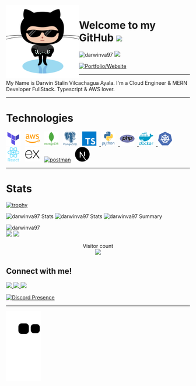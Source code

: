 
<img align="left" width="200" height="200" src="https://raw.githubusercontent.com/hulkike/hulkike/master/images/bouncercat.png?raw=true">
  
# Welcome to my GitHub <img src="https://media.giphy.com/media/hvRJCLFzcasrR4ia7z/giphy.gif" width="35px"> 
<p align="left"> 
 <img src="https://img.shields.io/github/followers/darwinva97?color=2396ED&label=Followers" alt="darwinva97" />  
 <img src="https://img.shields.io/github/stars/darwinva97?style=flat&color=2396ED" />  
</p>

[![Portfolio/Website](https://img.shields.io/badge/Portfolio/Website-ea580c?style=for-the-badge&labelColor=101010)](https://darwinva.vercel.app) 

---

<p>
My Name is Darwin Stalin Vilcachagua Ayala.  
I'm a Cloud Engineer & MERN Developer FullStack.
Typescript & AWS lover.
</p>

---

# Technologies

<a href="#"><img src="https://raw.githubusercontent.com/devicons/devicon/master/icons/terraform/terraform-original.svg" alt="terraform" width="40" height="40" style="margin-right: 8px"/></a>
<a href="#"><img src="https://raw.githubusercontent.com/devicons/devicon/master/icons/amazonwebservices/amazonwebservices-plain-wordmark.svg" alt="aws" width="40" height="40" style="margin-right: 8px"/></a>
<a href="#"><img src="https://raw.githubusercontent.com/devicons/devicon/master/icons/mongodb/mongodb-plain-wordmark.svg" alt="mongodb" width="40" height="40" style="margin-right: 8px"/></a>
<a href="#"><img src="https://raw.githubusercontent.com/devicons/devicon/master/icons/postgresql/postgresql-plain-wordmark.svg" alt="postgres" width="40" height="40" style="margin-right: 8px"/></a>
<a href="#"><img src="https://raw.githubusercontent.com/devicons/devicon/master/icons/typescript/typescript-original.svg" alt="typescript" width="40" height="40" style="margin-right: 8px"/> </a>
<a href="#"><img src="https://raw.githubusercontent.com/devicons/devicon/master/icons/python/python-original-wordmark.svg" alt="python" width="40" height="40" style="margin-right: 8px"/> </a>
<a href="#"><img src="https://raw.githubusercontent.com/devicons/devicon/master/icons/php/php-original.svg" alt="php" width="40" height="40" style="margin-right: 8px"/> </a>
<a href="#"><img src="https://raw.githubusercontent.com/devicons/devicon/master/icons/docker/docker-plain-wordmark.svg" alt="docker" width="40" height="40" style="margin-right: 8px"/> </a>
<a href="#"><img src="https://raw.githubusercontent.com/devicons/devicon/master/icons/kubernetes/kubernetes-plain.svg" alt="kubernetes" width="40" height="40" style="margin-right: 8px"/></a>
<a href="#"><img src="https://raw.githubusercontent.com/devicons/devicon/master/icons/react/react-original-wordmark.svg" alt="react" width="40" height="40" style="margin-right: 8px"/></a>
<a href="#"><img src="https://raw.githubusercontent.com/devicons/devicon/master/icons/express/express-original.svg" alt="express" width="40" height="40" style="margin-right: 8px"/></a>
<a href="#"><img src="https://www.vectorlogo.zone/logos/getpostman/getpostman-icon.svg" alt="postman" width="40" height="40" style="margin-right: 8px"/></a>
<a href="#"><img src="https://raw.githubusercontent.com/devicons/devicon/master/icons/nextjs/nextjs-original.svg" alt="nextjs" width="40" height="40" style="margin-right: 8px"/></a>

---

# Stats

[![trophy](https://github-profile-trophy.vercel.app/?username=darwinva97&theme=onedark)](https://github.com/darwinva97/github-profile-trophy)

![darwinva97 Stats](https://github-profile-summary-cards.vercel.app/api/cards/repos-per-language?username=darwinva97&theme=solarized_dark)
![darwinva97 Stats](https://github-profile-summary-cards.vercel.app/api/cards/most-commit-language?username=darwinva97&theme=solarized_dark)
![darwinva97 Summary](https://github-profile-summary-cards.vercel.app/api/cards/profile-details?username=darwinva97&theme=solarized_dark)

<p>
<img src="https://github-readme-streak-stats.herokuapp.com/?user=darwinva97&" alt="darwinva97" />
<br />
<img src="https://github-readme-stats.vercel.app/api?username=darwinva97&show_icons=true&theme=dracula&include_all_commits=true&hide_title=true&hide=stars&line_height=25"/>
<img src="https://github-readme-stats.vercel.app/api/top-langs/?username=darwinva97&layout=compact&hide=ruby,TSQL,HTML,Hack&hide_title=true&theme=dracula&card_width=250"/>
</p>


<p align="center">
  Visitor count<br>
  <img src="https://profile-counter.glitch.me/darwinva/count.svg" />
</p>


## Connect with me!
<a href="https://www.linkedin.com/in/darwinva/">
  <img src="https://skillicons.dev/icons?i=linkedin" />
</a> 
<a href="https://twitter.com/codewithlouiss">
  <img src="https://skillicons.dev/icons?i=twitter" />
</a>
<a href="https://www.facebook.com/iam.darwinva/">
  <img src="https://skillicons.dev/icons?i=facebook" />
</a> 

[![Discord Presence](https://lanyard.cnrad.dev/api/337737280070352906)](https://discord.com/users/337737280070352906)

---

![Snake animation](https://github.com/darwinva97/darwinva97/blob/output/github-contribution-grid-snake.svg)